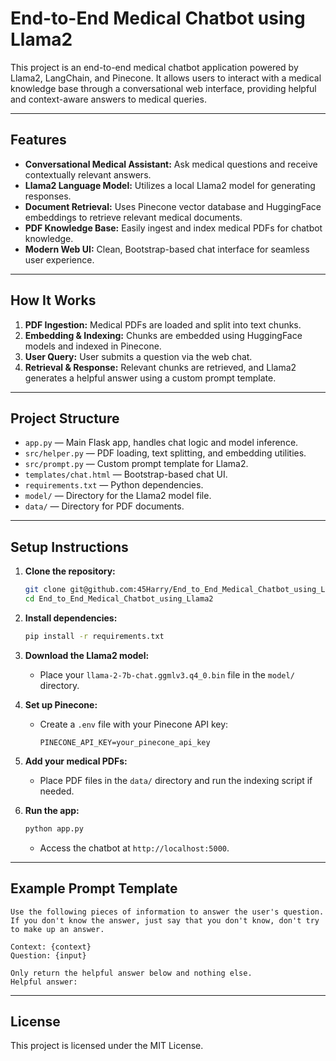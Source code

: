 # End-to-End Medical Chatbot using Llama2

This project is an end-to-end medical chatbot application powered by Llama2, LangChain, and Pinecone. It allows users to interact with a medical knowledge base through a conversational web interface, providing helpful and context-aware answers to medical queries.

---

## Features

- **Conversational Medical Assistant:** Ask medical questions and receive contextually relevant answers.
- **Llama2 Language Model:** Utilizes a local Llama2 model for generating responses.
- **Document Retrieval:** Uses Pinecone vector database and HuggingFace embeddings to retrieve relevant medical documents.
- **PDF Knowledge Base:** Easily ingest and index medical PDFs for chatbot knowledge.
- **Modern Web UI:** Clean, Bootstrap-based chat interface for seamless user experience.

---

## How It Works

1. **PDF Ingestion:** Medical PDFs are loaded and split into text chunks.
2. **Embedding & Indexing:** Chunks are embedded using HuggingFace models and indexed in Pinecone.
3. **User Query:** User submits a question via the web chat.
4. **Retrieval & Response:** Relevant chunks are retrieved, and Llama2 generates a helpful answer using a custom prompt template.

---

## Project Structure

- `app.py` — Main Flask app, handles chat logic and model inference.
- `src/helper.py` — PDF loading, text splitting, and embedding utilities.
- `src/prompt.py` — Custom prompt template for Llama2.
- `templates/chat.html` — Bootstrap-based chat UI.
- `requirements.txt` — Python dependencies.
- `model/` — Directory for the Llama2 model file.
- `data/` — Directory for PDF documents.

---

## Setup Instructions

1. **Clone the repository:**
   ```bash
   git clone git@github.com:45Harry/End_to_End_Medical_Chatbot_using_Llama2.git
   cd End_to_End_Medical_Chatbot_using_Llama2
   ```

2. **Install dependencies:**
   ```bash
   pip install -r requirements.txt
   ```

3. **Download the Llama2 model:**
   - Place your `llama-2-7b-chat.ggmlv3.q4_0.bin` file in the `model/` directory.

4. **Set up Pinecone:**
   - Create a `.env` file with your Pinecone API key:
     ```
     PINECONE_API_KEY=your_pinecone_api_key
     ```

5. **Add your medical PDFs:**
   - Place PDF files in the `data/` directory and run the indexing script if needed.

6. **Run the app:**
   ```bash
   python app.py
   ```
   - Access the chatbot at `http://localhost:5000`.

---

## Example Prompt Template

```
Use the following pieces of information to answer the user's question.
If you don't know the answer, just say that you don't know, don't try to make up an answer.

Context: {context}
Question: {input}

Only return the helpful answer below and nothing else.
Helpful answer:
```

---

## License

This project is licensed under the MIT License.